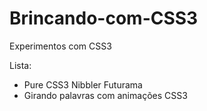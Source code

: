 # Brincando-com-CSS3
Experimentos com CSS3

Lista:

- Pure CSS3 Nibbler Futurama
- Girando palavras com animações CSS3
